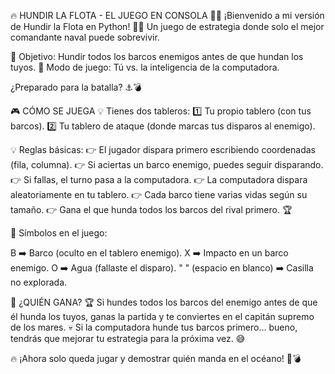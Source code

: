 🔥 HUNDIR LA FLOTA - EL JUEGO EN CONSOLA 🚢💥
¡Bienvenido a mi versión de Hundir la Flota en Python! 🐍🎯
Un juego de estrategia donde solo el mejor comandante naval puede sobrevivir.

🔹 Objetivo: Hundir todos los barcos enemigos antes de que hundan los tuyos.
🔹 Modo de juego: Tú vs. la inteligencia de la computadora.

¿Preparado para la batalla? ⚓💣

🎮 CÓMO SE JUEGA
💡 Tienes dos tableros:
1️⃣ Tu propio tablero (con tus barcos).
2️⃣ Tu tablero de ataque (donde marcas tus disparos al enemigo).

💡 Reglas básicas:
👉 El jugador dispara primero escribiendo coordenadas (fila, columna).
👉 Si aciertas un barco enemigo, puedes seguir disparando.
👉 Si fallas, el turno pasa a la computadora.
👉 La computadora dispara aleatoriamente en tu tablero.
👉 Cada barco tiene varias vidas según su tamaño.
👉 Gana el que hunda todos los barcos del rival primero. 🏆

📌 Símbolos en el juego:

B ➡️ Barco (oculto en el tablero enemigo).
X ➡️ Impacto en un barco enemigo.
O ➡️ Agua (fallaste el disparo).
" " (espacio en blanco) ➡️ Casilla no explorada.

🎯 ¿QUIÉN GANA?
🏆 Si hundes todos los barcos del enemigo antes de que él hunda los tuyos, ganas la partida y te conviertes en el capitán supremo de los mares.
💀 Si la computadora hunde tus barcos primero… bueno, tendrás que mejorar tu estrategia para la próxima vez. 😅

🔥 ¡Ahora solo queda jugar y demostrar quién manda en el océano! 🚢💣

